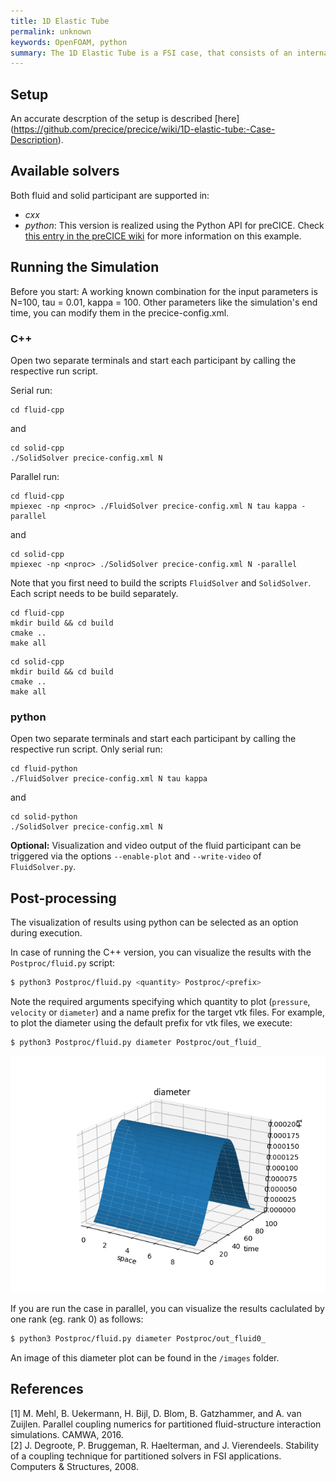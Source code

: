 ```yaml
---
title: 1D Elastic Tube
permalink: unknown
keywords: OpenFOAM, python
summary: The 1D Elastic Tube is a FSI case, that consists of an internal flow in a flexible tube. The flow is unsteady and incompressible. This tutorial can be run using C++ or python.  Running the simulation takes a few minutes. 
---
```



## Setup

An accurate descrption of the setup is described [here] (https://github.com/precice/precice/wiki/1D-elastic-tube:-Case-Description). 

## Available solvers

Both fluid and solid participant are supported in:

* *cxx*
* *python*: This version is realized using the Python API for preCICE. Check [this entry in the preCICE wiki](https://github.com/precice/precice/wiki/1D-elastic-tube-using-the-Python-API) for more information on this example.


## Running the Simulation 

Before you start: A working known combination for the input parameters is N=100, tau = 0.01, kappa = 100. Other parameters like the simulation's end time, you can modify them in the precice-config.xml.

### C++

Open two separate terminals and start each participant by calling the respective run script. 

Serial run:

```
cd fluid-cpp
```
and
```
cd solid-cpp
./SolidSolver precice-config.xml N
```
 
Parallel run:

```
cd fluid-cpp
mpiexec -np <nproc> ./FluidSolver precice-config.xml N tau kappa -parallel
```
and
```
cd solid-cpp
mpiexec -np <nproc> ./SolidSolver precice-config.xml N -parallel
```

Note that you first need to build the scripts `FluidSolver` and `SolidSolver`. Each script needs to be build separately.

```
cd fluid-cpp
mkdir build && cd build
cmake ..
make all
```

```
cd solid-cpp
mkdir build && cd build
cmake .. 
make all
```

### python

Open two separate terminals and start each participant by calling the respective run script. Only serial run:

```
cd fluid-python
./FluidSolver precice-config.xml N tau kappa
```
and
```
cd solid-python
./SolidSolver precice-config.xml N
```

**Optional:** Visualization and video output of the fluid participant can be triggered via the options `--enable-plot` and `--write-video` of `FluidSolver.py`. 

## Post-processing

The visualization of results using python can be selected as an option during execution. 

In case of running the C++ version, you can visualize the results with the `Postproc/fluid.py` script:

```bash
$ python3 Postproc/fluid.py <quantity> Postproc/<prefix>
```
Note the required arguments specifying which quantity to plot (`pressure`, `velocity` or `diameter`) and a name prefix for the target vtk files.
For example, to plot the diameter using the default prefix for vtk files, we execute:
```bash
$ python3 Postproc/fluid.py diameter Postproc/out_fluid_
```
![FSI3 setup](images/diameter.png)

If you are run the case in parallel, you can visualize the results caclulated by one rank (eg. rank 0) as follows:

```bash
$ python3 Postproc/fluid.py diameter Postproc/out_fluid0_
```

An image of this diameter plot can be found in the `/images` folder.


## References

[1] M. Mehl, B. Uekermann, H. Bijl, D. Blom, B. Gatzhammer, and A. van Zuijlen.
Parallel coupling numerics for partitioned fluid-structure interaction simulations. CAMWA, 2016.  
[2] J. Degroote, P. Bruggeman, R. Haelterman, and J. Vierendeels. Stability of a coupling technique
for partitioned solvers in FSI applications. Computers & Structures, 2008.




